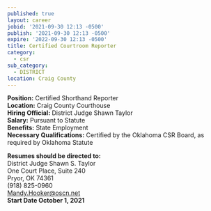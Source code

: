 ```yaml
---
published: true
layout: career
jobid: '2021-09-30 12:13 -0500'
publish: '2021-09-30 12:13 -0500'
expire: '2022-09-30 12:13 -0500'
title: Certified Courtroom Reporter
category:
  - csr
sub_category:
  - DISTRICT
location: Craig County
---
```

**Position:** Certified Shorthand Reporter  
**Location:** Craig County Courthouse  
**Hiring Official:** District Judge Shawn Taylor  
**Salary:** Pursuant to Statute  
**Benefits:** State Employment  
**Necessary Qualifications:** Certified by the Oklahoma CSR Board, as required by Oklahoma Statute

**Resumes should be directed to:**  
District Judge Shawn S. Taylor  
One Court Place, Suite 240  
Pryor, OK  74361  
(918) 825-0960  
[Mandy.Hooker@oscn.net](mailto:Mandy.Hooker@oscn.net)  
**Start Date October 1, 2021**

